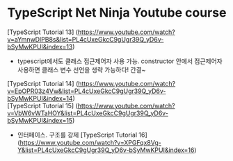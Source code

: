 # TypeScript Net Ninja Youtube course

[TypeScript Tutorial 13] (https://www.youtube.com/watch?v=aYmnwDlPB8s&list=PL4cUxeGkcC9gUgr39Q_yD6v-bSyMwKPUI&index=13)  
- typescript에서도 클래스 접근제어자 사용 가능. constructor 안에서 접근제어자 사용하면 클래스 변수 선언을 생략 가능하다! 간결~  

[TypeScript Tutorial 14] (https://www.youtube.com/watch?v=EpOPR03z4Vw&list=PL4cUxeGkcC9gUgr39Q_yD6v-bSyMwKPUI&index=14)  
[TypeScript Tutorial 15] (https://www.youtube.com/watch?v=VbW6vWTaHOY&list=PL4cUxeGkcC9gUgr39Q_yD6v-bSyMwKPUI&index=15)  
- 인터페이스. 구조를 강제
[TypeScript Tutorial 16] (https://www.youtube.com/watch?v=XPGFqx8Vg-Y&list=PL4cUxeGkcC9gUgr39Q_yD6v-bSyMwKPUI&index=16)
